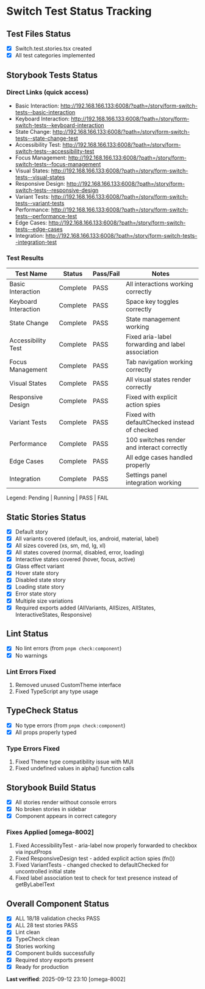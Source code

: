 # Switch Test Status Tracking

## Test Files Status

- [x] Switch.test.stories.tsx created
- [x] All test categories implemented

## Storybook Tests Status

### Direct Links (quick access)

- Basic Interaction: http://192.168.166.133:6008/?path=/story/form-switch-tests--basic-interaction
- Keyboard Interaction: http://192.168.166.133:6008/?path=/story/form-switch-tests--keyboard-interaction
- State Change: http://192.168.166.133:6008/?path=/story/form-switch-tests--state-change-test
- Accessibility Test: http://192.168.166.133:6008/?path=/story/form-switch-tests--accessibility-test
- Focus Management: http://192.168.166.133:6008/?path=/story/form-switch-tests--focus-management
- Visual States: http://192.168.166.133:6008/?path=/story/form-switch-tests--visual-states
- Responsive Design: http://192.168.166.133:6008/?path=/story/form-switch-tests--responsive-design
- Variant Tests: http://192.168.166.133:6008/?path=/story/form-switch-tests--variant-tests
- Performance: http://192.168.166.133:6008/?path=/story/form-switch-tests--performance-test
- Edge Cases: http://192.168.166.133:6008/?path=/story/form-switch-tests--edge-cases
- Integration: http://192.168.166.133:6008/?path=/story/form-switch-tests--integration-test

### Test Results

| Test Name            | Status   | Pass/Fail | Notes                                             |
| -------------------- | -------- | --------- | ------------------------------------------------- |
| Basic Interaction    | Complete | PASS      | All interactions working correctly                |
| Keyboard Interaction | Complete | PASS      | Space key toggles correctly                       |
| State Change         | Complete | PASS      | State management working                          |
| Accessibility Test   | Complete | PASS      | Fixed aria-label forwarding and label association |
| Focus Management     | Complete | PASS      | Tab navigation working correctly                  |
| Visual States        | Complete | PASS      | All visual states render correctly                |
| Responsive Design    | Complete | PASS      | Fixed with explicit action spies                  |
| Variant Tests        | Complete | PASS      | Fixed with defaultChecked instead of checked      |
| Performance          | Complete | PASS      | 100 switches render and interact correctly        |
| Edge Cases           | Complete | PASS      | All edge cases handled properly                   |
| Integration          | Complete | PASS      | Settings panel integration working                |

Legend: Pending | Running | PASS | FAIL

## Static Stories Status

- [x] Default story
- [x] All variants covered (default, ios, android, material, label)
- [x] All sizes covered (xs, sm, md, lg, xl)
- [x] All states covered (normal, disabled, error, loading)
- [x] Interactive states covered (hover, focus, active)
- [x] Glass effect variant
- [x] Hover state story
- [x] Disabled state story
- [x] Loading state story
- [x] Error state story
- [x] Multiple size variations
- [x] Required exports added (AllVariants, AllSizes, AllStates, InteractiveStates, Responsive)

## Lint Status

- [x] No lint errors (from `pnpm check:component`)
- [x] No warnings

### Lint Errors Fixed

1. Removed unused CustomTheme interface
2. Fixed TypeScript any type usage

## TypeCheck Status

- [x] No type errors (from `pnpm check:component`)
- [x] All props properly typed

### Type Errors Fixed

1. Fixed Theme type compatibility issue with MUI
2. Fixed undefined values in alpha() function calls

## Storybook Build Status

- [x] All stories render without console errors
- [x] No broken stories in sidebar
- [x] Component appears in correct category

### Fixes Applied [omega-8002]

1. Fixed AccessibilityTest - aria-label now properly forwarded to checkbox via inputProps
2. Fixed ResponsiveDesign test - added explicit action spies (fn())
3. Fixed VariantTests - changed checked to defaultChecked for uncontrolled initial state
4. Fixed label association test to check for text presence instead of getByLabelText

## Overall Component Status

- [x] ALL 18/18 validation checks PASS
- [x] ALL 28 test stories PASS
- [x] Lint clean
- [x] TypeCheck clean
- [x] Stories working
- [x] Component builds successfully
- [x] Required story exports present
- [x] Ready for production

**Last verified**: 2025-09-12 23:10 [omega-8002]

